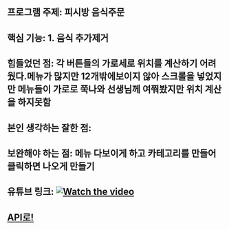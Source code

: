 ## 프로그램 주제: 피시방 음식주문 
## 핵심 기능: 1. 음식 추가제거 
## 힘들었던 점: 각 버튼들의 가로세로 위치를 계산하기 어려웠다.메뉴가 많지만 12개밖에보이지 않아 스크롤을 넣었지만 메뉴들이 가로로 쭉나와 선생님께 여쭤봤지만 위치 계산을 하지못함 
## 본인 생각하는 잘한 점:
## 보완해야 하는 점: 메뉴 다보이게 하고 카테고리를 만들어 클릭하면 나오게 만들기 

## 유튜브 링크: [![Watch the video](https://img.youtube.com/vi/hvoxAaqEclg/hqdefault.jpg)](https://youtu.be/hvoxAaqEclg)

## [API로!](https://minjoongoo.github.io/Project/Project/doc/index.html)
